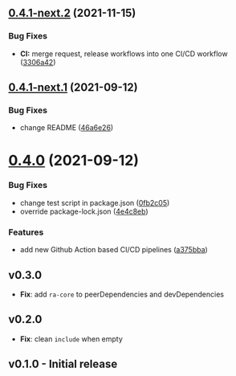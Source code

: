 ## [0.4.1-next.2](https://github.com/ckoliber/ra-data-lb4/compare/0.4.1-next.1...0.4.1-next.2) (2021-11-15)


### Bug Fixes

* **CI:** merge request, release workflows into one CI/CD workflow ([3306a42](https://github.com/ckoliber/ra-data-lb4/commit/3306a424c37a27a9ed1c77c664c9479a909d9cbc))

## [0.4.1-next.1](https://github.com/ckoliber/ra-data-lb4/compare/0.4.0...0.4.1-next.1) (2021-09-12)


### Bug Fixes

* change README ([46a6e26](https://github.com/ckoliber/ra-data-lb4/commit/46a6e26767efb3fd58fe5c984d41c0396c05bab6))

# [0.4.0](https://github.com/ckoliber/ra-data-lb4/compare/0.3.0...0.4.0) (2021-09-12)


### Bug Fixes

* change test script in package.json ([0fb2c05](https://github.com/ckoliber/ra-data-lb4/commit/0fb2c059ea8bb10da9404f0407d5f192af36fbd1))
* override package-lock.json ([4e4c8eb](https://github.com/ckoliber/ra-data-lb4/commit/4e4c8ebfa911c2984a8419c2bea68eb5dc9479f7))


### Features

* add new Github Action based CI/CD pipelines ([a375bba](https://github.com/ckoliber/ra-data-lb4/commit/a375bba3ff5fac6ee555b9f4339fe5169b39f46c))

## v0.3.0

-   **Fix**: add `ra-core` to peerDependencies and devDependencies

## v0.2.0

-   **Fix**: clean `include` when empty

## v0.1.0 - Initial release
